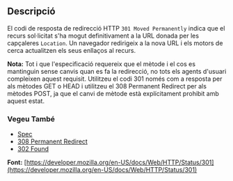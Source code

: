 ## Descripció

El codi de resposta de redirecció HTTP `301 Moved Permanently` indica que el recurs sol·licitat s'ha mogut definitivament a la URL donada per les capçaleres `Location`. Un navegador redirigeix a la nova URL i els motors de cerca actualitzen els seus enllaços al recurs.

<aside class="info"><strong>Nota:</strong> Tot i que l'especificació requereix que el mètode i el cos es mantinguin sense canvis quan es fa la redirecció, no tots els agents d'usuari compleixen aquest requisit. Utilitzeu el codi 301 només com a resposta per als mètodes GET o HEAD i utilitzeu el 308 Permanent Redirect per als mètodes POST, ja que el canvi de mètode està explícitament prohibit amb aquest estat.</aside>

### Vegeu També

- [Spec](https://httpwg.org/specs/rfc9110.html#status.301)
- [308 Permanent Redirect](https://http.cat/status/308)
- [302 Found](https://http.cat/status/302)

**Font:** [https://developer.mozilla.org/en-US/docs/Web/HTTP/Status/301](https://developer.mozilla.org/en-US/docs/Web/HTTP/Status/301)
